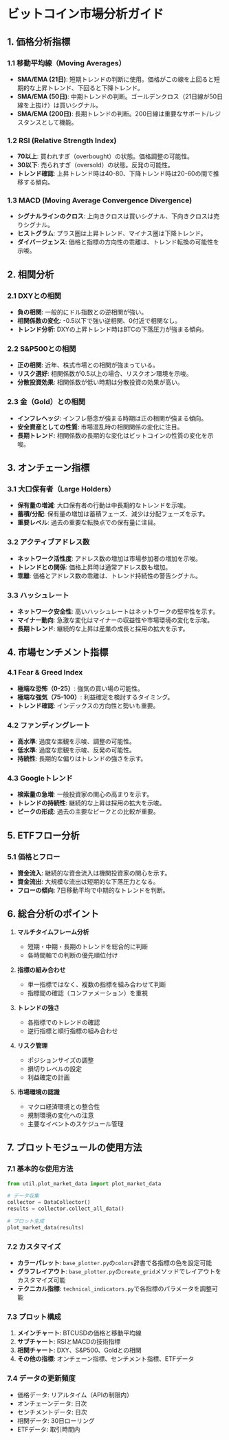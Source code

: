 # ビットコイン市場分析ガイド

## 1. 価格分析指標

### 1.1 移動平均線（Moving Averages）
- **SMA/EMA (21日)**: 短期トレンドの判断に使用。価格がこの線を上回ると短期的な上昇トレンド、下回ると下降トレンド。
- **SMA/EMA (50日)**: 中期トレンドの判断。ゴールデンクロス（21日線が50日線を上抜け）は買いシグナル。
- **SMA/EMA (200日)**: 長期トレンドの判断。200日線は重要なサポート/レジスタンスとして機能。

### 1.2 RSI (Relative Strength Index)
- **70以上**: 買われすぎ（overbought）の状態。価格調整の可能性。
- **30以下**: 売られすぎ（oversold）の状態。反発の可能性。
- **トレンド確認**: 上昇トレンド時は40-80、下降トレンド時は20-60の間で推移する傾向。

### 1.3 MACD (Moving Average Convergence Divergence)
- **シグナルラインのクロス**: 上向きクロスは買いシグナル、下向きクロスは売りシグナル。
- **ヒストグラム**: プラス圏は上昇トレンド、マイナス圏は下降トレンド。
- **ダイバージェンス**: 価格と指標の方向性の乖離は、トレンド転換の可能性を示唆。

## 2. 相関分析

### 2.1 DXYとの相関
- **負の相関**: 一般的にドル指数との逆相関が強い。
- **相関係数の変化**: -0.5以下で強い逆相関、0付近で相関なし。
- **トレンド分析**: DXYの上昇トレンド時はBTCの下落圧力が強まる傾向。

### 2.2 S&P500との相関
- **正の相関**: 近年、株式市場との相関が強まっている。
- **リスク選好**: 相関係数が0.5以上の場合、リスクオン環境を示唆。
- **分散投資効果**: 相関係数が低い時期は分散投資の効果が高い。

### 2.3 金（Gold）との相関
- **インフレヘッジ**: インフレ懸念が強まる時期は正の相関が強まる傾向。
- **安全資産としての性質**: 市場混乱時の相関関係の変化に注目。
- **長期トレンド**: 相関係数の長期的な変化はビットコインの性質の変化を示唆。

## 3. オンチェーン指標

### 3.1 大口保有者（Large Holders）
- **保有量の増減**: 大口保有者の行動は中長期的なトレンドを示唆。
- **蓄積/分配**: 保有量の増加は蓄積フェーズ、減少は分配フェーズを示す。
- **重要レベル**: 過去の重要な転換点での保有量に注目。

### 3.2 アクティブアドレス数
- **ネットワーク活性度**: アドレス数の増加は市場参加者の増加を示唆。
- **トレンドとの関係**: 価格上昇時は通常アドレス数も増加。
- **乖離**: 価格とアドレス数の乖離は、トレンド持続性の警告シグナル。

### 3.3 ハッシュレート
- **ネットワーク安全性**: 高いハッシュレートはネットワークの堅牢性を示す。
- **マイナー動向**: 急激な変化はマイナーの収益性や市場環境の変化を示唆。
- **長期トレンド**: 継続的な上昇は産業の成長と採用の拡大を示す。

## 4. 市場センチメント指標

### 4.1 Fear & Greed Index
- **極端な恐怖（0-25）**: 強気の買い場の可能性。
- **極端な強気（75-100）**: 利益確定を検討するタイミング。
- **トレンド確認**: インデックスの方向性と勢いも重要。

### 4.2 ファンディングレート
- **高水準**: 過度な楽観を示唆、調整の可能性。
- **低水準**: 過度な悲観を示唆、反発の可能性。
- **持続性**: 長期的な偏りはトレンドの強さを示す。

### 4.3 Googleトレンド
- **検索量の急増**: 一般投資家の関心の高まりを示す。
- **トレンドの持続性**: 継続的な上昇は採用の拡大を示唆。
- **ピークの形成**: 過去の主要なピークとの比較が重要。

## 5. ETFフロー分析

### 5.1 価格とフロー
- **資金流入**: 継続的な資金流入は機関投資家の関心を示す。
- **資金流出**: 大規模な流出は短期的な下落圧力となる。
- **フローの傾向**: 7日移動平均で中期的なトレンドを判断。

## 6. 総合分析のポイント

1. **マルチタイムフレーム分析**
   - 短期・中期・長期のトレンドを総合的に判断
   - 各時間軸での判断の優先順位付け

2. **指標の組み合わせ**
   - 単一指標ではなく、複数の指標を組み合わせて判断
   - 指標間の確認（コンファメーション）を重視

3. **トレンドの強さ**
   - 各指標でのトレンドの確認
   - 逆行指標と順行指標の組み合わせ

4. **リスク管理**
   - ポジションサイズの調整
   - 損切りレベルの設定
   - 利益確定の計画

5. **市場環境の認識**
   - マクロ経済環境との整合性
   - 規制環境の変化への注意
   - 主要なイベントのスケジュール管理

## 7. プロットモジュールの使用方法

### 7.1 基本的な使用方法
```python
from util.plot_market_data import plot_market_data

# データ収集
collector = DataCollector()
results = collector.collect_all_data()

# プロット生成
plot_market_data(results)
```

### 7.2 カスタマイズ
- **カラーパレット**: `base_plotter.py`の`colors`辞書で各指標の色を設定可能
- **グラフレイアウト**: `base_plotter.py`の`create_grid`メソッドでレイアウトをカスタマイズ可能
- **テクニカル指標**: `technical_indicators.py`で各指標のパラメータを調整可能

### 7.3 プロット構成
1. **メインチャート**: BTCUSDの価格と移動平均線
2. **サブチャート**: RSIとMACDの技術指標
3. **相関チャート**: DXY、S&P500、Goldとの相関
4. **その他の指標**: オンチェーン指標、センチメント指標、ETFデータ

### 7.4 データの更新頻度
- 価格データ: リアルタイム（APIの制限内）
- オンチェーンデータ: 日次
- センチメントデータ: 日次
- 相関データ: 30日ローリング
- ETFデータ: 取引時間内